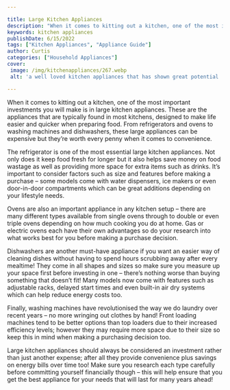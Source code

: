```yaml
---

title: Large Kitchen Appliances
description: "When it comes to kitting out a kitchen, one of the most important investments you will make is in large kitchen appliances. These ...you wont regret reading on"
keywords: kitchen appliances
publishDate: 6/15/2022
tags: ["Kitchen Appliances", "Appliance Guide"]
author: Curtis
categories: ["Household Appliances"]
cover: 
 image: /img/kitchenappliances/267.webp
 alt: 'a well loved kitchen appliances that has shown great potential '

---
```


When it comes to kitting out a kitchen, one of the most important investments you will make is in large kitchen appliances. These are the appliances that are typically found in most kitchens, designed to make life easier and quicker when preparing food. From refrigerators and ovens to washing machines and dishwashers, these large appliances can be expensive but they’re worth every penny when it comes to convenience. 

The refrigerator is one of the most essential large kitchen appliances. Not only does it keep food fresh for longer but it also helps save money on food wastage as well as providing more space for extra items such as drinks. It’s important to consider factors such as size and features before making a purchase – some models come with water dispensers, ice makers or even door-in-door compartments which can be great additions depending on your lifestyle needs. 

Ovens are also an important appliance in any kitchen setup – there are many different types available from single ovens through to double or even triple ovens depending on how much cooking you do at home. Gas or electric ovens each have their own advantages so do your research into what works best for you before making a purchase decision. 

Dishwashers are another must-have appliance if you want an easier way of cleaning dishes without having to spend hours scrubbing away after every mealtime! They come in all shapes and sizes so make sure you measure up your space first before investing in one – there’s nothing worse than buying something that doesn’t fit! Many models now come with features such as adjustable racks, delayed start times and even built-in air dry systems which can help reduce energy costs too. 

Finally, washing machines have revolutionised the way we do laundry over recent years – no more wringing out clothes by hand! Front loading machines tend to be better options than top loaders due to their increased efficiency levels; however they may require more space due to their size so keep this in mind when making a purchasing decision too. 

 Large kitchen appliances should always be considered an investment rather than just another expense; after all they provide convenience plus savings on energy bills over time too! Make sure you research each type carefully before committing yourself financially though – this will help ensure that you get the best appliance for your needs that will last for many years ahead!
